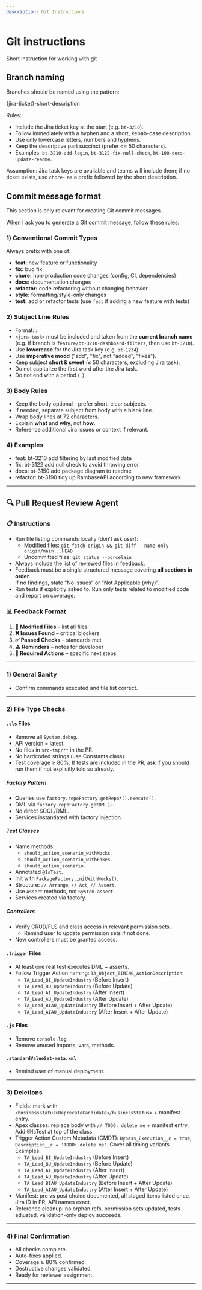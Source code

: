 ```yaml
---
description: Git Instructions
---
```

# Git instructions 

Short instruction for working with git

## Branch naming

Branches should be named using the pattern:

  {jira-ticket}-short-description

Rules:

- Include the Jira ticket key at the start (e.g. `bt-3210`).
- Follow immediately with a hyphen and a short, kebab-case description.
- Use only lowercase letters, numbers and hyphens.
- Keep the descriptive part succinct (prefer <= 50 characters).
- Examples: `bt-3210-add-login`, `bt-3122-fix-null-check`, `bt-100-docs-update-readme`.

Assumption: Jira task keys are available and teams will include them; if no ticket exists, use `chore-` as a prefix followed by the short description.

## Commit message format

This section is only relevant for creating Git commit messages.

When I ask you to generate a Git commit message, follow these rules:

### 1) Conventional Commit Types

Always prefix with one of:

- **feat:** new feature or functionality
- **fix:** bug fix
- **chore:** non-production code changes (config, CI, dependencies)
- **docs:** documentation changes
- **refactor:** code refactoring without changing behavior
- **style:** formatting/style-only changes
- **test:** add or refactor tests (use `feat` if adding a new feature with tests)

### 2) Subject Line Rules

- Format: <type>: <jira-task> <short subject>
- `<jira-task>` must be included and taken from the **current branch name**  
  (e.g. if branch is `feature/bt-3210-dashboard-filters`, then use `bt-3210`).
- Use **lowercase** for the Jira task key (e.g. `bt-1234`).
- Use **imperative mood** ("add", "fix", not "added", "fixes").
- Keep subject **short & sweet** (≤ 50 characters, excluding Jira task).
- Do not capitalize the first word after the Jira task.
- Do not end with a period (`.`).

### 3) Body Rules

- Keep the body optional—prefer short, clear subjects.
- If needed, separate subject from body with a blank line.
- Wrap body lines at 72 characters.
- Explain **what** and **why**, not **how**.
- Reference additional Jira issues or context if relevant.

### 4) Examples

- feat: bt-3210 add filtering by last modified date
- fix: bt-3122 add null check to avoid throwing error
- docs: bt-3150 add package diagram to readme
- refactor: bt-3190 tidy up RambaseAPI according to new framework

---

## 🔍 Pull Request Review Agent

### 📋 Instructions

- Run file listing commands locally (don’t ask user):
  - Modified files: `git fetch origin && git diff --name-only origin/main...HEAD`
  - Uncommitted files: `git status --porcelain`
- Always include the list of reviewed files in feedback.
- Feedback must be a single structured message covering **all sections in order**.  
  If no findings, state “No issues” or “Not Applicable (why)”.
- Run tests if explicitly asked to. Run only tests related to modified code and report on coverage.

### 📊 Feedback Format

1. **📁 Modified Files** – list all files
2. **❌ Issues Found** – critical blockers
3. **✅ Passed Checks** – standards met
4. **⚠️ Reminders** – notes for developer
5. **🎯 Required Actions** – specific next steps

---

### 1) General Sanity

- Confirm commands executed and file list correct.

---

### 2) File Type Checks

#### `.cls` Files

- Remove all `System.debug`.
- API version = latest.
- No files in `src-tmp/**` in the PR.
- No hardcoded strings (use Constants class).
- Test coverage ≥ 80%. If tests are included in the PR, ask if you should run them if not explicitly told so already.

##### Factory Pattern

- Queries use `factory.repoFactory.getRepo*().execute()`.
- DML via `factory.repoFactory.getDML()`.
- No direct SOQL/DML.
- Services instantiated with factory injection.

##### Test Classes

- Name methods: 
  - `should_action_scenario_withMocks`.
  - `should_action_scenario_withFakes`.
  - `should_action_scenario`.
- Annotated `@IsTest`.
- Init with `PackageFactory.initWithMocks()`.
- Structure: `// Arrange`, `// Act`, `// Assert`.
- Use `Assert` methods, not `System.assert`.
- Services created via factory.

##### Controllers

- Verify CRUD/FLS and class access in relevant permission sets.
  - Remind user to update permission sets if not done.
- New controllers must be granted access.

#### `.trigger` Files

- At least one real test executes DML + asserts.
- Follow Trigger Action naming: `TA_Object_TIMING_ActionDescription`:
  - `TA_Lead_BI_UpdateIndustry` (Before Insert)
  - `TA_Lead_BU_UpdateIndustry` (Before Update)
  - `TA_Lead_AI_UpdateIndustry` (After Insert)
  - `TA_Lead_AU_UpdateIndustry` (After Update)
  - `TA_Lead_BIAU_UpdateIndustry` (Before Insert + After Update)
  - `TA_Lead_AIAU_UpdateIndustry` (After Insert + After Update)

#### `.js` Files

- Remove `console.log`.
- Remove unused imports, vars, methods.

#### `.standardValueSet-meta.xml`

- Remind user of manual deployment.

---

### 3) Deletions

- Fields: mark with `<businessStatus>DeprecateCandidate</businessStatus>` + manifest entry.
- Apex classes: replace body with `// TODO: delete me` + manifest entry. Add @IsTest at top of the class.
- Trigger Action Custom Metadata (CMDT): `Bypass_Execution__c = true`, `Description__c = 'TODO: delete me'`. Cover all timing variants. Examples:
  - `TA_Lead_BI_UpdateIndustry` (Before Insert)
  - `TA_Lead_BU_UpdateIndustry` (Before Update)
  - `TA_Lead_AI_UpdateIndustry` (After Insert)
  - `TA_Lead_AU_UpdateIndustry` (After Update)
  - `TA_Lead_BIAU_UpdateIndustry` (Before Insert + After Update)
  - `TA_Lead_AIAU_UpdateIndustry` (After Insert + After Update)
- Manifest: pre vs post choice documented, all staged items listed once, Jira ID in PR, API names exact.
- Reference cleanup: no orphan refs, permission sets updated, tests adjusted, validation-only deploy succeeds.

---

### 4) Final Confirmation

- All checks complete.
- Auto-fixes applied.
- Coverage ≥ 80% confirmed.
- Destructive changes validated.
- Ready for reviewer assignment.

---
